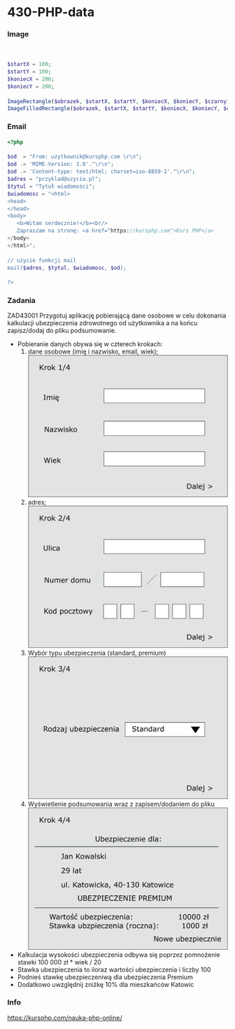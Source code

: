 # 430-PHP-data

### Image
```php


$startX = 100;
$startY = 100;
$koniecX = 200;
$koniecY = 200;

ImageRectangle($obrazek, $startX, $startY, $koniecX, $koniecY, $czarny);
ImageFilledRectangle($obrazek, $startX, $startY, $koniecX, $koniecY, $czarny);

```

### Email
```php
<?php

$od  = "From: uzytkownik@kursphp.com \r\n";
$od .= 'MIME-Version: 1.0'."\r\n";
$od .= 'Content-type: text/html; charset=iso-8859-2'."\r\n";
$adres = "przyklad@uzycia.pl";
$tytul = "Tytuł wiadomości";
$wiadomosc = "<html>
<head>
</head>
<body>
   <b>Witam serdecznie!</b><br/>
   Zapraszam na stronę: <a href="https://kursphp.com">Kurs PHP</a>   
</body>
</html>";

// użycie funkcji mail
mail($adres, $tytul, $wiadomosc, $od);

?>
```


### Zadania

ZAD43001 
Przygotuj aplikację pobierającą dane osobowe w celu dokonania kalkulacji ubezpieczenia zdrowotnego od użytkownika a na końcu zapisz/dodaj do pliku podsumowanie.
- Pobieranie danych obywa się w czterech krokach:
  1. dane osobowe (imię i nazwisko, email, wiek);
     ![Krok-1](Krok-1.png)
  3. adres;
     ![Krok-2](Krok-2.png)
  5. Wybór typu ubezpieczenia (standard, premium)
     ![Krok-3](Krok-3.png)
  6. Wyświetlenie podsumowania wraz z zapisem/dodaniem do pliku
     ![Krok-4](Krok-4.png)
- Kalkulacja wysokości ubezpieczenia odbywa się poprzez pomnożenie stawki 100 000 zł * wiek / 20
- Stawka ubezpieczenia to iloraz wartości ubezpieczenia i liczby 100
- Podnieś stawkę ubezpieczeniwą dla ubezpieczenia Premium
- Dodatkowo uwzględnij zniżkę 10% dla mieszkańców Katowic


### Info
https://kursphp.com/nauka-php-online/
